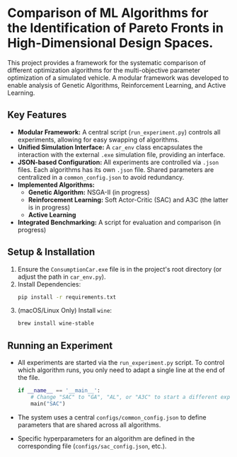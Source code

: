 # Comparison of ML Algorithms for the Identification of Pareto Fronts in High-Dimensional Design Spaces.

This project provides a framework for the systematic comparison of different optimization algorithms for the multi-objective parameter optimization of a simulated vehicle. A modular framework was developed to enable analysis of Genetic Algorithms, Reinforcement Learning, and Active Learning.

## Key Features

- **Modular Framework:** A central script (`run_experiment.py`) controls all experiments, allowing for easy swapping of algorithms.
- **Unified Simulation Interface:** A `car_env` class encapsulates the interaction with the external `.exe` simulation file, providing an interface.
- **JSON-based Configuration:** All experiments are controlled via `.json` files. Each algorithms has its own `.json` file. Shared parameters are centralized in a `common_config.json` to avoid redundancy.
- **Implemented Algorithms:**
    - **Genetic Algorithm:** NSGA-II (in progress)
    - **Reinforcement Learning:** Soft Actor-Critic (SAC) and A3C (the latter is in progress)
    - **Active Learning** 
- **Integrated Benchmarking:** A script for evaluation and comparison (in progress)

## Setup & Installation

1. Ensure the `ConsumptionCar.exe` file is in the project's root directory (or adjust the path in `car_env.py`).
2. Install Dependencies:
    ```bash
    pip install -r requirements.txt
    ```
6.  (macOS/Linux Only) Install `wine`:
    ```bash
    brew install wine-stable 
    ```
    
## Running an Experiment

- All experiments are started via the `run_experiment.py` script. To control which algorithm runs, you only need to adapt a single line at the end of the file.

    ```python
    if __name__ == '__main__':
        # Change "SAC" to "GA", "AL", or "A3C" to start a different experiment.
        main("SAC")
    ```

- The system uses a central `configs/common_config.json` to define parameters that are shared across all algorithms.
- Specific hyperparameters for an algorithm are defined in the corresponding file (`configs/sac_config.json`, etc.).